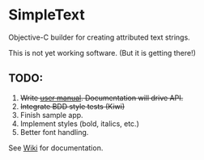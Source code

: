 SimpleText
==========

Objective-C builder for creating attributed text strings.

This is not yet working software. (But it is getting there!)

## TODO:
 1. ~~Write [user manual](/wiki). Documentation will drive API.~~
 1. ~~Integrate BDD style tests (Kiwi)~~
 1. Finish sample app.
 1. Implement styles (bold, italics, etc.)
 1. Better font handling.

See [Wiki](/wiki) for documentation.
